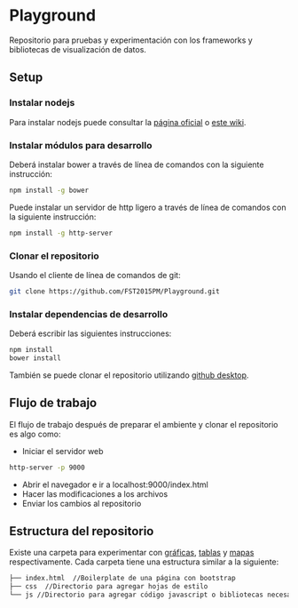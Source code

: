 # Playground
Repositorio para pruebas y experimentación con los frameworks y bibliotecas de visualización de datos.

## Setup

### Instalar nodejs
Para instalar nodejs puede consultar la [página oficial](https://nodejs.org/en/) o [este wiki](https://github.com/haxdai/AEB1011Exercises/wiki/Node-JS).

### Instalar módulos para desarrollo
Deberá instalar bower a través de línea de comandos con la siguiente instrucción:

````sh
npm install -g bower
````

Puede instalar un servidor de http ligero a través de línea de comandos con la siguiente instrucción:

````sh
npm install -g http-server
````

### Clonar el repositorio
Usando el cliente de línea de comandos de git:
````sh
git clone https://github.com/FST2015PM/Playground.git
````

### Instalar dependencias de desarrollo
Deberá escribir las siguientes instrucciones:

````sh
npm install
bower install
````

También se puede clonar el repositorio utilizando [github desktop](https://desktop.github.com/).

## Flujo de trabajo
El flujo de trabajo después de preparar el ambiente y clonar el repositorio es algo como:

* Iniciar el servidor web
````sh
http-server -p 9000
````
* Abrir el navegador e ir a localhost:9000/index.html
* Hacer las modificaciones a los archivos
* Enviar los cambios al repositorio

## Estructura del repositorio
Existe una carpeta para experimentar con [gráficas](https://github.com/FST2015PM/Playground/tree/master/charts), [tablas](https://github.com/FST2015PM/Playground/tree/master/datatables) y [mapas](https://github.com/FST2015PM/Playground/tree/master/maps) respectivamente. Cada carpeta tiene una estructura similar a la siguiente:

````bash
├── index.html  //Boilerplate de una página con bootstrap
├── css  //Directorio para agregar hojas de estilo
└── js //Directorio para agregar código javascript o bibliotecas necesarias
````
